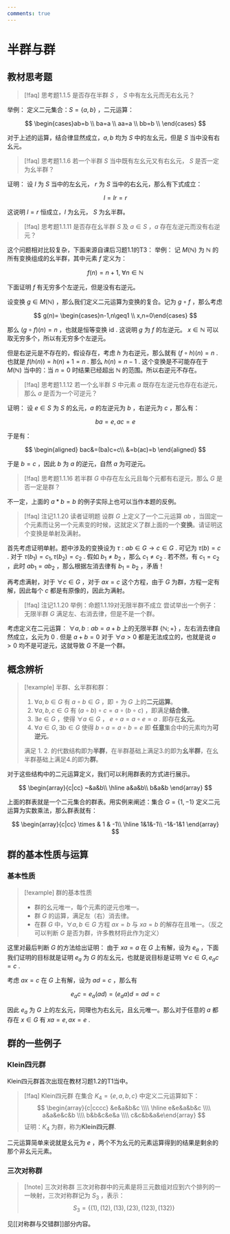 ```yaml
---
comments: true
---
```

# 半群与群
## 教材思考题

>[!faq] 思考题1.1.5
>是否存在半群 $S$ ， $S$ 中有左幺元而无右幺元？

举例：
定义二元集合：$S=\{a,b\}$ ，二元运算：

$$
\begin{cases}ab=b \\
ba=a \\
aa=a \\
bb=b \\
\end{cases}
$$

对于上述的运算，结合律显然成立，$a,b$ 均为 $S$ 中的左幺元，但是 $S$ 当中没有右幺元。

>[!faq] 思考题1.1.6
>若一个半群 $S$ 当中既有左幺元又有右幺元， $S$ 是否一定为幺半群？

证明：
设 $l$ 为 $S$ 当中的左幺元， $r$ 为 $S$ 当中的右幺元，那么有下式成立：

$$
l=lr=r
$$

这说明 $l=r$ 恒成立，$l$ 为幺元， $S$ 为幺半群。

>[!faq] 思考题1.1.11
>是否存在幺半群 $S$ 及 $a\in S$ ，$a$ 存在左逆元而没有右逆元？

这个问题相对比较复杂，下面来源自课后习题1.1的T3：
举例：
记 $M(\mathbb{N})$ 为 $\mathbb{N}$ 的所有变换组成的幺半群，其中元素 $f$ 定义为：

$$
f(n)=n+1,\ \forall n\in \mathbb{N}
$$

下面证明 $f$ 有无穷多个左逆元，但是没有右逆元。

设变换 $g\in M(\mathbb{N})$ ，那么我们定义二元运算为变换的复合。记为 $g\circ f$ ，那么考虑

$$
g(n)=
\begin{cases}n-1,n\geq1 \\
x,n=0\end{cases}
$$

那么 $(g\circ f)(n)=n$ ，也就是恒等变换 $\mathrm{id}$ . 这说明 $g$ 为 $f$ 的左逆元。 $x\in\mathbb{N}$ 可以取无穷多个，所以有无穷多个左逆元。

但是右逆元是不存在的，假设存在，考虑 $h$ 为右逆元，那么就有 $(f\circ h)(n)=n$ .
也就是 $f(h(n))=h(n)+1=n$ . 那么 $h(n)=n-1$ . 这个变换是不可能存在于 $M(\mathbb{N})$ 当中的：当 $n=0$ 时结果已经超出 $\mathbb{N}$ 的范围。所以右逆元不存在。

>[!faq] 思考题1.1.12
>若一个幺半群 $S$ 中元素 $a$ 既存在左逆元也存在右逆元，那么 $a$ 是否为一个可逆元？

证明：
设 $e\in S$ 为 $S$ 的幺元，$a$ 的左逆元为 $b$ ，右逆元为 $c$ ，那么有：

$$
ba=e,ac=e
$$

于是有：

$$
\begin{aligned}
bac&=(ba)c=c\\
&=b(ac)=b
\end{aligned}
$$

于是 $b=c$ ，因此 $b$ 为 $a$ 的逆元，自然 $a$ 为可逆元。

>[!faq] 思考题1.1.16
>若半群 $G$ 中存在左幺元且每个元都有右逆元，那么 $G$ 是否一定是群？

不一定，上面的 $a*b=b$ 的例子实际上也可以当作本题的反例。

>[!faq] 注记1.1.20 读者证明题
>设群 $G$ 上定义了一个二元运算 $ab$ ，当固定一个元素而让另一个元素变的时候，这就定义了群上面的一个**变换**。请证明这个变换是单射及满射。

首先考虑证明单射。题中涉及的变换设为 $\tau: ab\in G\to c\in G$ . 可记为 $\tau(b)=c$ .
对于 $\tau(b_1)=c_1,\tau(b_2)=c_2$ . 假如 $b_1\neq b_2$ ，那么 $c_1\neq c_2$ . 若不然，有 $c_1=c_2$ ，此时 $ab_1=ab_2$ ，那么根据左消去律有 $b_1=b_2$ ，矛盾！

再考虑满射，对于 $\forall c\in G$ ，对于 $ax=c$ 这个方程，由于 $G$ 为群，方程一定有解，因此每个 $c$ 都是有原像的，因此为满射。

>[!faq] 注记1.1.20 举例：命题1.1.19对无限半群不成立
>尝试举出一个例子：无限半群 $G$ 满足左、右消去律，但是不是一个群。

考虑定义在二元运算： $\forall a,b:ab=a+b$ 上的无限半群 $\{\mathbb{N};+\}$ ，左右消去律自然成立，幺元为 $0$ . 但是 $a+b=0$ 对于 $\forall a>0$ 都是无法成立的，也就是说 $a>0$ 均不是可逆元，这就导致 $G$ 不是一个群。


## 概念辨析

>[!example] 半群、幺半群和群：
>1. $\forall a,b\in G$ 有 $a\circ b\in G$ ，即 $\circ$ 为 $G$ 上的**二元运算**。
>2. $\forall a,b,c\in G$ 有 $(a\circ b)\circ c=a\circ(b\circ c)$ ，即满足**结合律**。
>3. $\exists e\in G$ ，使得 $\forall a\in G$ ， $e\circ a=a\circ e=a$ . 即存在**幺元**。
>4. $\forall a\in G,\exists b\in G$ 使得 $b\circ a= a\circ b=e$ 即 **任意**集合中的元素均为**可逆元**。
>
>满足 1. 2. 的代数结构即为**半群**，在半群基础上满足3.的即为**幺半群**，在幺半群基础上满足4.的即为**群**。

对于这些结构中的二元运算定义，我们可以利用群表的方式进行展示。

$$
\begin{array}{c|cc}
~&a&b\\ 
\hline
a&a&b\\
b&a&b
\end{array}
$$

上面的群表就是一个二元集合的群表。用实例来阐述：集合 $G=\{1,-1\}$ 定义二元运算为实数乘法，那么群表就有：

$$
\begin{array}{c|cc}
\times & 1 & -1\\
\hline
1&1&-1\\
-1&-1&1
\end{array}
$$

## 群的基本性质与运算
### 基本性质

>[!example] 群的基本性质
> 
>- 群的幺元唯一，每个元素的逆元也唯一。
>- 群 $G$ 的运算，满足左（右）消去律。
>- 在群 $G$ 中，$\forall a,b\in G$ 方程 $ax=b$ 与 $xa=b$ 的解存在且唯一。（反之可以判断 $G$ 是否为群，许多教材将此作为定义）

这里对最后判断 $G$ 的方法给出证明：
由于 $xa=a$ 在 $G$ 上有解，设为 $e_a$ ，下面我们证明的目标就是证明 $e_a$ 为 $G$ 的左幺元，也就是说目标是证明 $\forall c\in G, e_ac=c$ . 

考虑 $ax=c$ 在 $G$ 上有解，设为 $ad=c$ ，那么有

$$
e_ac=e_a(ad)=(e_aa)d=ad=c
$$

因此 $e_a$ 为 $G$ 上的左幺元，同理也为右幺元，且幺元唯一。那么对于任意的 $a$ 都存在 $x\in G$ 有 $xa=e,ax=e$ .


## 群的一些例子
### Klein四元群
Klein四元群首次出现在教材习题1.2的T1当中。

>[!faq] Klein四元群
>在集合 $K_4=\{e,a,b,c\}$ 中定义二元运算如下：
> $$ \begin{array}{c|cccc} &e&a&b&c \\\\ \hline e&e&a&b&c \\\\ a&a&e&c&b \\\\ b&b&c&e&a \\\\ c&c&b&a&e\end{array} $$
>证明：$K_4$ 为群，称为**Klein四元群**.

二元运算简单来说就是幺元为 $e$ ，两个不为幺元的元素运算得到的结果是剩余的那个非幺元元素。

### 三次对称群
>[!note] 三次对称群
>三次对称群中的元素是将三元数组对应到六个排列的一一映射，三次对称群记为 $S_3$ ，表示：
> $$ S_3=\{(1),(12),(13),(23),(123),(132)\} $$

见[[对称群与交错群]]部分内容。



